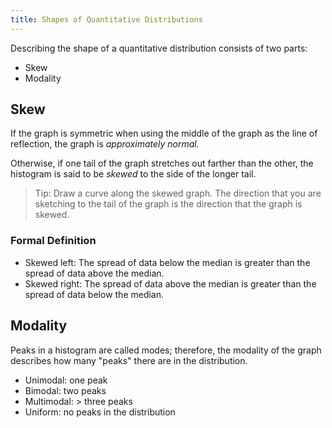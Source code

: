 ```yaml
---
title: Shapes of Quantitative Distributions
---
```

Describing the shape of a quantitative distribution consists of two parts:
- Skew
- Modality

## Skew
If the graph is symmetric when using the middle of the graph as the line of reflection, the graph is *approximately normal.*

Otherwise, if one tail of the graph stretches out farther than the other, the histogram is said to be *skewed* to the side of the longer tail.

> Tip: Draw a curve along the skewed graph. The direction that you are sketching to the tail of the graph is the direction that the graph is skewed.

### Formal Definition
- Skewed left: The spread of data below the median is greater than the spread of data above the median.
- Skewed right: The spread of data above the median is greater than the spread of data below the median.

## Modality
Peaks in a histogram are called modes; therefore, the modality of the graph describes how many "peaks" there are in the distribution.
- Unimodal: one peak
- Bimodal: two peaks
- Multimodal: > three peaks
- Uniform: no peaks in the distribution